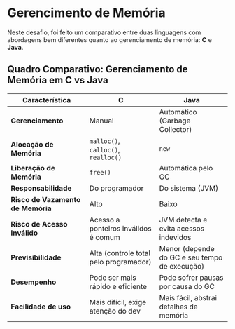 # Gerencimento de Memória
Neste desafio, foi feito um comparativo entre duas linguagens com abordagens bem diferentes quanto ao gerenciamento de memória: **C** e **Java**.

## Quadro Comparativo: Gerenciamento de Memória em C vs Java

| Característica                    | C                                      | Java                                      |
|----------------------------------|----------------------------------------|-------------------------------------------|
| **Gerenciamento**                | Manual                                 | Automático (Garbage Collector)            |
| **Alocação de Memória**          | `malloc()`, `calloc()`, `realloc()`    | `new`                                     |
| **Liberação de Memória**         | `free()`                               | Automática pelo GC                        |
| **Responsabilidade**             | Do programador                         | Do sistema (JVM)                          |
| **Risco de Vazamento de Memória**| Alto                                   | Baixo                                     |
| **Risco de Acesso Inválido**     | Acesso a ponteiros inválidos é comum   | JVM detecta e evita acessos indevidos     |
| **Previsibilidade**              | Alta (controle total pelo programador) | Menor (depende do GC e seu tempo de execução) |
| **Desempenho**                   | Pode ser mais rápido e eficiente       | Pode sofrer pausas por causa do GC        |
| **Facilidade de uso**            | Mais difícil, exige atenção do dev     | Mais fácil, abstrai detalhes de memória   |
